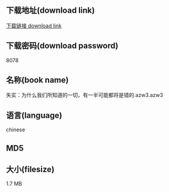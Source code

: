 ## 下载地址(download link)
[下载链接 download link](https://tutu365.netlify.app/?s=%E5%A4%B1%E5%AE%9E%EF%BC%9A%E4%B8%BA%E4%BB%80%E4%B9%88%E6%88%91%E4%BB%AC%E6%89%80%E7%9F%A5%E9%81%93%E7%9A%84%E4%B8%80%E5%88%87%EF%BC%8C%E6%9C%89%E4%B8%80%E5%8D%8A%E5%8F%AF%E8%83%BD%E9%83%BD%E5%B0%86%E6%98%AF%E9%94%99%E7%9A%84.azw3)

## 下载密码(download password)
8078

## 名称(book name)
失实：为什么我们所知道的一切，有一半可能都将是错的.azw3.azw3

## 语言(language)
chinese

## MD5


## 大小(filesize)
1.7 MB
